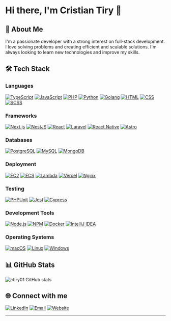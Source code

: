 # Hi there, I'm Cristian Tiry 👋

## 🚀 About Me

I'm a passionate developer with a strong interest on full-stack development. I love solving problems and
creating efficient and scalable solutions. I'm always looking to learn new technologies and improve my skills.

## 🛠️ Tech Stack

### Languages

<p align="left">
  <a target="_blank" href="https://www.typescriptlang.org/"><img src="https://img.shields.io/badge/TypeScript-3178C6?style=for-the-badge&logo=typescript&logoColor=white" alt="TypeScript"/></a>
  <a target="_blank" href="https://developer.mozilla.org/en-US/docs/Web/JavaScript"><img src="https://img.shields.io/badge/JavaScript-F7DF1C?style=for-the-badge&logo=javascript&logoColor=black" alt="JavaScript"/></a>
  <a target="_blank" href="https://www.php.net/"><img src="https://img.shields.io/badge/PHP-777BB4?style=for-the-badge&logo=php&logoColor=white" alt="PHP"/></a>
  <a target="_blank" href="https://www.python.org/"><img src="https://img.shields.io/badge/Python-3776AB?style=for-the-badge&logo=python&logoColor=white" alt="Python"/></a>
  <a target="_blank" href="https://golang.org/"><img src="https://img.shields.io/badge/Go-00ADD8?style=for-the-badge&logo=go&logoColor=white" alt="Golang"/></a>
  <a target="_blank" href="https://developer.mozilla.org/en-US/docs/Web/HTML"><img src="https://img.shields.io/badge/HTML-E34F26?style=for-the-badge&logo=html5&logoColor=white" alt="HTML"/></a>
  <a target="_blank" href="https://developer.mozilla.org/en-US/docs/Web/CSS"><img src="https://img.shields.io/badge/CSS-1572B6?style=for-the-badge&logo=css3&logoColor=white" alt="CSS"/></a>
  <a target="_blank" href="https://sass-lang.com/"><img src="https://img.shields.io/badge/SCSS-CC6699?style=for-the-badge&logo=sass&logoColor=white" alt="SCSS"/></a>
</p>

### Frameworks

<p align="left">
  <a target="_blank" href="https://nextjs.org/"><img src="https://img.shields.io/badge/Next.js-000000?style=for-the-badge&logo=nextdotjs&logoColor=white" alt="Next.js"/></a>
  <a target="_blank" href="https://nestjs.com/"><img src="https://img.shields.io/badge/NestJS-E0234E?style=for-the-badge&logo=nestjs&logoColor=white" alt="NestJS"/></a>
  <a target="_blank" href="https://reactjs.org/"><img src="https://img.shields.io/badge/React-61DAFB?style=for-the-badge&logo=react&logoColor=black" alt="React"/></a>
  <a target="_blank" href="https://laravel.com/"><img src="https://img.shields.io/badge/Laravel-FF2D20?style=for-the-badge&logo=laravel&logoColor=white" alt="Laravel"/></a>
  <a target="_blank" href="https://reactnative.dev/"><img src="https://img.shields.io/badge/React%20Native-20232A?style=for-the-badge&logo=react&logoColor=61DAFB" alt="React Native"/></a>
<a target="_blank" href="https://astro.build/"><img src="https://img.shields.io/badge/Astro-FF5F5F?style=for-the-badge&logo=astro&logoColor=white" alt="Astro"/></a>

</p>

### Databases

<p align="left">
  <a target="_blank" href="https://www.postgresql.org/"><img src="https://img.shields.io/badge/PostgreSQL-4169E1?style=for-the-badge&logo=postgresql&logoColor=white" alt="PostgreSQL"/></a>
  <a target="_blank" href="https://www.mysql.com/"><img src="https://img.shields.io/badge/MySQL-4479A1?style=for-the-badge&logo=mysql&logoColor=white" alt="MySQL"/></a>
  <a target="_blank" href="https://www.mongodb.com/"><img src="https://img.shields.io/badge/MongoDB-47A248?style=for-the-badge&logo=mongodb&logoColor=white" alt="MongoDB"/></a>
</p>

### Deployment

<p align="left">
  <a target="_blank" href="https://aws.amazon.com/ec2/"><img src="https://img.shields.io/badge/EC2-FF9900?style=for-the-badge&logo=amazonec2&logoColor=white" alt="EC2"/></a>
  <a target="_blank" href="https://aws.amazon.com/ecs/"><img src="https://img.shields.io/badge/ECS-FF9900?style=for-the-badge&logo=amazonecs&logoColor=white" alt="ECS"/></a>
  <a target="_blank" href="https://aws.amazon.com/lambda/"><img src="https://img.shields.io/badge/Lambda-FF9900?style=for-the-badge&logo=awslambda&logoColor=white" alt="Lambda"/></a>
    <a target="_blank" href="https://vercel.com/"><img src="https://img.shields.io/badge/Vercel-000000?style=for-the-badge&logo=vercel&logoColor=white" alt="Vercel"/></a>
  <a target="_blank" href="https://www.nginx.com/"><img src="https://img.shields.io/badge/Nginx-009639?style=for-the-badge&logo=nginx&logoColor=white" alt="Nginx"/></a>

</p>

### Testing

<p align="left">
  <a target="_blank" href="https://phpunit.de/"><img src="https://img.shields.io/badge/PHPUnit-000000?style=for-the-badge&logo=php&logoColor=white" alt="PHPUnit"/></a>
  <a target="_blank" href="https://jestjs.io/"><img src="https://img.shields.io/badge/Jest-C21325?style=for-the-badge&logo=jest&logoColor=white" alt="Jest"/></a>
  <a target="_blank" href="https://www.cypress.io/"><img src="https://img.shields.io/badge/Cypress-17202C?style=for-the-badge&logo=cypress&logoColor=white" alt="Cypress"/></a>
</p>

### Development Tools

<p align="left">
  <a target="_blank" href="https://nodejs.org/"><img src="https://img.shields.io/badge/Node.js-339933?style=for-the-badge&logo=nodedotjs&logoColor=white" alt="Node.js"/></a>
  <a target="_blank" href="https://www.npmjs.com/"><img src="https://img.shields.io/badge/NPM-CB3837?style=for-the-badge&logo=npm&logoColor=white" alt="NPM"/></a>
  <a target="_blank" href="https://www.docker.com/"><img src="https://img.shields.io/badge/Docker-2496ED?style=for-the-badge&logo=docker&logoColor=white" alt="Docker"/></a>
  <a target="_blank" href="https://www.jetbrains.com/idea/"><img src="https://img.shields.io/badge/IntelliJ%20IDEA-000000?style=for-the-badge&logo=intellij-idea&logoColor=white" alt="IntelliJ IDEA"/></a>
</p>

### Operating Systems

<p align="left">
  <a target="_blank" href="https://www.apple.com/macos/"><img src="https://img.shields.io/badge/macOS-000000?style=for-the-badge&logo=apple&logoColor=white" alt="macOS"/></a>
  <a target="_blank" href="https://www.linux.org/"><img src="https://img.shields.io/badge/Linux-FCC624?style=for-the-badge&logo=linux&logoColor=black" alt="Linux"/></a>
  <a target="_blank" href="https://www.microsoft.com/en-us/windows/"><img src="https://img.shields.io/badge/Windows-0078D6?style=for-the-badge&logo=windows&logoColor=white" alt="Windows"/></a>
</p>

## 📊 GitHub Stats
![ctiry01 GitHub stats](https://github-readme-stats.vercel.app/api?username=ctiry01&theme=dark&show_icons=true)

## 🌐 Connect with me

<p align="left">
  <a target="_blank" href="https://www.linkedin.com/in/cristian-tiry-3823811a8/"><img src="https://img.shields.io/badge/LinkedIn-0077B5?style=for-the-badge&logo=linkedin&logoColor=white" alt="LinkedIn"/></a>
  <a target="_blank" href="mailto:ctiry01@gmail.com"><img src="https://img.shields.io/badge/Email-D14836?style=for-the-badge&logo=gmail&logoColor=white" alt="Email"/></a>
  <a target="_blank" href="https://tiry-dev.com"><img src="https://img.shields.io/badge/Website-000000?style=for-the-badge&logo=google-chrome&logoColor=white" alt="Website"/></a>
</p>

---
